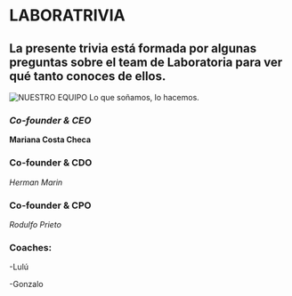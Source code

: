 LABORATRIVIA
==========
## La presente trivia está formada por algunas preguntas sobre el team de Laboratoria para ver qué tanto conoces de ellos.

![NUESTRO EQUIPO Lo que soñamos, lo hacemos.](https://lavca.org/wp-content/uploads/2017/11/laboratoria.jpg)

### *Co-founder & CEO*
__Mariana Costa Checa__

### Co-founder & CDO
_Herman Marin_

### Co-founder & CPO
_Rodulfo Prieto_

### Coaches:

-Lulú

-Gonzalo
